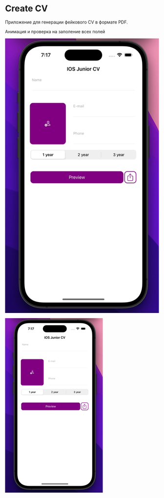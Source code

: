 # Create CV

Приложение для генерации фейкового CV в формате PDF.

Анимация и проверка на заполение всех полей

![Image alt](https://github.com/NikolaiKorotonozhkin/CreatePDF/blob/main/GIF1.gif)

![Image alt](https://github.com/NikolaiKorotonozhkin/CreatePDF/blob/main/GIF1-1.gif)
